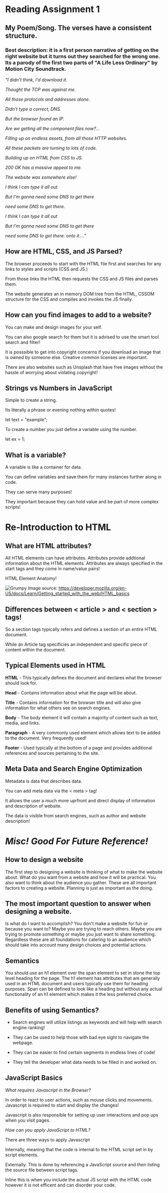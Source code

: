 # Reading Assignment 1 

## My Poem/Song. The verses have a consistent structure.

 ### Best description: it is a first person narrative of getting on the right website but it turns out they searched for the wrong one. Its a parody of the first two parts of "A Life Less Ordinary" by Motion City Soundtrack. 


*"I didn't think, I'd download it.*


*Thought the TCP was against me.*


*All those protocols and addresses alone.*


*Didn't type a correct, DNS.*


*But the browser found an IP.*


*Are we getting all the component files now?...*

*Filling up on endless assets, from all those HTTP websites.*


*All these packets are turning to lots of code.*

*Building up on HTML from CSS to JS.*

*200 OK has a massive appeal to me.*

*The website was somewhere else!*

*I think I can type it all out.*

*But I'm gonna need some DNS to get there*

*need some DNS to get there.*


*I think I can type it all out*

*But I'm gonna need some DNS to get there*

*need some DNS to get there. onto it...."*

## How are HTML, CSS, and JS Parsed?

The browser proceeds to start with the HTML file first and searches for any links to styles and scripts (CSS and JS.)

From those links the HTML then requests the CSS and JS files and parses them.

The website generates an in memory DOM tree from the HTML, CSSOM structure for the CSS and compiles and invokes the JS finally.

## How can you find images to add to a website?

You can make and design images for your self.

You can also google search for them but it is advised to use the smart tool search and filter! 

It is posssible to get into copyright concerns if you download an image that is owned by someone else. Creative common licenses are important.

There are also websites such as Unsplash that have free images without the hassle of worrying about violating copyright!

## Strings vs Numbers in JavaScript

Simple to create a string.

Its literally a phrase or evening nothing within quotes!

let text = "example";

To create a number you just define a variable using the number.

let ex = 1;

## What is a variable?

A variable is like a container for data. 

You can define variables and save them for many instances further along in code. 

They can serve many purposes!

They important because they can hold value and be part of more complex scripts!

# Re-Introduction to HTML
## What are HTML attributes?

All HTML elements can have attributes. Attributes provide addtional information about the HTML elements. Attributes are always specified in the start tags and they come in name/value pairs!

HTML Element Anatomy!

![Grumpy](https://developer.mozilla.org/en-US/docs/Learn/Getting_started_with_the_web/HTML_basics/grumpy-cat-small.png)
Image source: https://developer.mozilla.org/en-US/docs/Learn/Getting_started_with_the_web/HTML_basics

## Differences between < article > and < section > tags!

So a section tags typically refers and defines a section of an entire HTML document.

While an Article tag specificies an independent and specific piece of content within the document. 

## Typical Elements used in HTML

**HTML** - This typically defines the document and declares what the browser should look for.

**Head** - Contains information about what the page will be about. 

**Title** - Contains information for the browser title and will also give information for what others see on search engines.

**Body** - The body element it will contain a majority of content such as text, media, and links.

**Paragraph** - A very commonly used element which allows text to be added to the document. Very frequently used!

**Footer** - Used typically at the bottom of a page and provides additional references and sources pertaining to the site. 

## Meta Data and Search Engine Optimization

Metadata is data that describes data.

You can add meta data via the < meta > tag!

It allows the user a much more uprfront and direct display of information and description of website.

The data is visible from search engines, such as author and website description!

# *Misc! Good For Future Reference!*

## How to design a website

The first step to designing a website is thinking of what to make the website about. What do you want from a website and how it will be practical. You also want to think about the audience you gather. These are all important factors to creating a website. Planning is just as important as the doing.

## The most important question to answer when designing a website.

Is what do I want to accomplish? You don't make a website for fun or because you want to? Maybe you are trying to reach others. Maybe you are trying to promote something or maybe you just want to share something. Regardless these are all foundations for catering to an audience which should take into account many design choices and potential actions.

## Semantics

You should use an h1 element over the span element to set in stone the top level heading for the page. The h1 element has attributes that are generally used in an HTML document and users typically use them for heading purposes. Span can be defined to look like a heading but without any actual functionality of an h1 element which makes it the less preferred choice.

## Benefits of using Semantics?

- Search engines will utilize listings as keywords and will help with search engine ranking!

- They can be used to help those with bad eye sight to navigate the webpage.

- They can be easier to find certain segments in endless lines of code!

- They tell the developer what data needs to be filled in and worked on.

## JavaScript Basics

*What requires Javascript in the Browser?*

In order to react to user actions, such as mouse clicks and movements. Javascript is required to start and display the changes!

Javascript is also responsible for setting up user interactions and pop ups when you visit pages.

*How can you apply JavaScript to HTML?*

There are three ways to apply Javascript

Internally, meaning that the code is internal to the HTML script set in by script elements.

Externally. This is done by referencing a JavaScript source and then listing the source file between script tags.

Inline this is when you include the actual JS script with the HTML code however it is not efficent and can disorder your code. 

